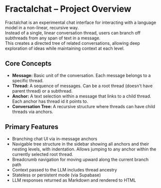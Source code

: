 # Fractalchat – Project Overview

Fractalchat is an experimental chat interface for interacting with a language model in a non-linear, recursive way.  
Instead of a single, linear conversation thread, users can branch off subthreads from any span of text in a message.  
This creates a directed tree of related conversations, allowing deep exploration of ideas while maintaining context at each level.

## Core Concepts

- **Message:** Basic unit of the conversation. Each message belongs to a specific thread.
- **Thread:** A sequence of messages. Can be a root thread (doesn't have parent thread) or a subthread.
- **Anchor:** A text selection within a message that links to a child thread. Each anchor has thread id it points to.
- **Conversation Tree:** A recursive structure where threads can have child threads via anchors.

## Primary Features

- Branching chat UI via in-message anchors
- Navigable tree structure in the sidebar showing all anchors and their nesting levels, with indentation. Allows jumping to any anchor within the currently selected root thread.
- Breadcrumb navigation for moving upward along the current branch path
- Context passed to the LLM includes thread ancestry
- Stateless or persistent mode (via Supabase)
- LLM responses returned as Markdown and rendered to HTML
